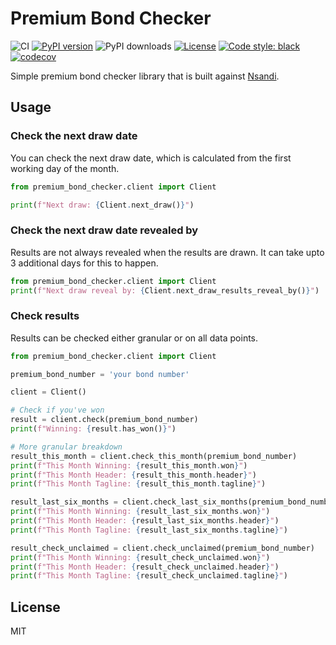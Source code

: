 # Premium Bond Checker

![CI](https://github.com/inverse/python-premium-bond-checker/workflows/CI/badge.svg)
[![PyPI version](https://badge.fury.io/py/premium-bond-checker.svg)](https://badge.fury.io/py/premium-bond-checker)
![PyPI downloads](https://img.shields.io/pypi/dm/premium-bond-checker?label=pypi%20downloads)
[![License](https://img.shields.io/github/license/inverse/cert-host-scraper.svg)](LICENSE)
[![Code style: black](https://img.shields.io/badge/code%20style-black-000000.svg)](https://github.com/psf/black)
[![codecov](https://codecov.io/github/inverse/python-premium-bond-checker/graph/badge.svg?token=3IM22FJIJM)](https://codecov.io/github/inverse/python-premium-bond-checker)


Simple premium bond checker library that is built against [Nsandi](https://www.nsandi.com/).

## Usage

### Check the next draw date

You can check the next draw date, which is calculated from the first working day of the month.

```python
from premium_bond_checker.client import Client

print(f"Next draw: {Client.next_draw()}")
```

### Check the next draw date revealed by

Results are not always revealed when the results are drawn. It can take upto 3 additional days for this to happen.

```python
from premium_bond_checker.client import Client
print(f"Next draw reveal by: {Client.next_draw_results_reveal_by()}")
```

### Check results

Results can be checked either granular or on all data points.

```python
from premium_bond_checker.client import Client

premium_bond_number = 'your bond number'

client = Client()

# Check if you've won
result = client.check(premium_bond_number)
print(f"Winning: {result.has_won()}")

# More granular breakdown
result_this_month = client.check_this_month(premium_bond_number)
print(f"This Month Winning: {result_this_month.won}")
print(f"This Month Header: {result_this_month.header}")
print(f"This Month Tagline: {result_this_month.tagline}")

result_last_six_months = client.check_last_six_months(premium_bond_number)
print(f"This Month Winning: {result_last_six_months.won}")
print(f"This Month Header: {result_last_six_months.header}")
print(f"This Month Tagline: {result_last_six_months.tagline}")

result_check_unclaimed = client.check_unclaimed(premium_bond_number)
print(f"This Month Winning: {result_check_unclaimed.won}")
print(f"This Month Header: {result_check_unclaimed.header}")
print(f"This Month Tagline: {result_check_unclaimed.tagline}")
```
## License

MIT
